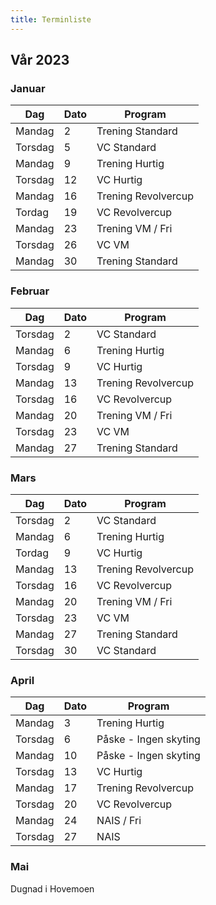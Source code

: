 ```yaml
---
title: Terminliste
---
```


## Vår 2023
### Januar
| Dag     | Dato | Program             |
| ---     | ---  | ---                 |
| Mandag  | 2    | Trening Standard    |
| Torsdag | 5    | VC Standard         |
| Mandag  | 9    | Trening Hurtig      |
| Torsdag | 12   | VC Hurtig           |
| Mandag  | 16   | Trening Revolvercup |
| Tordag  | 19   | VC Revolvercup      |
| Mandag  | 23   | Trening VM / Fri    |
| Torsdag | 26   | VC VM               |
| Mandag  | 30   | Trening Standard    |

### Februar
| Dag     | Dato | Program             |
| ---     | ---  | ---                 |
| Torsdag | 2    | VC Standard         |
| Mandag  | 6    | Trening Hurtig      |
| Torsdag | 9    | VC Hurtig           |
| Mandag  | 13   | Trening Revolvercup |
| Torsdag | 16   | VC Revolvercup      |
| Mandag  | 20   | Trening VM / Fri    |
| Torsdag | 23   | VC VM               |
| Mandag  | 27   | Trening Standard    |

### Mars
| Dag     | Dato | Program             |
| ---     | ---  | ---                 |
| Torsdag | 2    | VC Standard         |
| Mandag  | 6    | Trening Hurtig      |
| Tordag  | 9    | VC Hurtig           |
| Mandag  | 13   | Trening Revolvercup |
| Torsdag | 16   | VC Revolvercup      |
| Mandag  | 20   | Trening VM / Fri    |
| Torsdag | 23   | VC VM               |
| Mandag  | 27   | Trening Standard    |
| Torsdag | 30   | VC Standard         |

### April
| Dag     | Dato | Program               |
| ---     | ---  | ---                   |
| Mandag  | 3    | Trening Hurtig        |
| Torsdag | 6    | Påske - Ingen skyting |
| Mandag  | 10   | Påske - Ingen skyting |
| Torsdag | 13   | VC Hurtig             |
| Mandag  | 17   | Trening Revolvercup   |
| Torsdag | 20   | VC Revolvercup        |
| Mandag  | 24   | NAIS / Fri            |
| Torsdag | 27   | NAIS                  |

### Mai
Dugnad i Hovemoen
